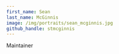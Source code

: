 ```yaml
---
first_name: Sean
last_name: McGinnis
image: /img/portraits/sean_mcginnis.jpg
github_handle: stmcginnis
---
```

Maintainer